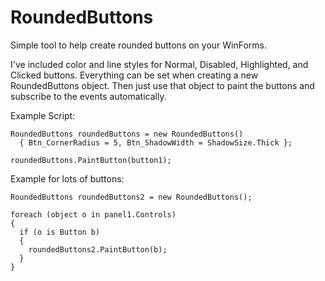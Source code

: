 # RoundedButtons
Simple tool to help create rounded buttons on your WinForms.

I've included color and line styles for Normal, Disabled, Highlighted, and Clicked buttons.
Everything can be set when creating a new RoundedButtons object.
Then just use that object to paint the buttons and subscribe to the events automatically.


Example Script:

    RoundedButtons roundedButtons = new RoundedButtons()
      { Btn_CornerRadius = 5, Btn_ShadowWidth = ShadowSize.Thick };
      
    roundedButtons.PaintButton(button1);
  
Example for lots of buttons:

    RoundedButtons roundedButtons2 = new RoundedButtons();
    
    foreach (object o in panel1.Controls)
    {
      if (o is Button b)
      {
        roundedButtons2.PaintButton(b);
      }
    }

